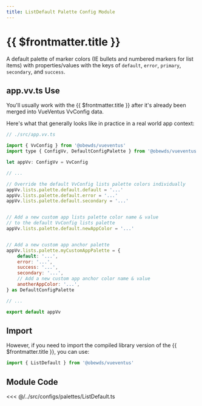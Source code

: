 ```yaml
---
title: ListDefault Palette Config Module
---
```


<script setup>
    import DocsPackageVersion from '../../../src/views/compos/DocsPackageVersion.vue'
</script>





# {{ $frontmatter.title }}

A default palette of marker colors (IE bullets and numbered markers for list items) with properties/values with the keys of `default`, `error`, `primary`, `secondary`, and `success`.








## app.vv.ts Use

You'll usually work with the {{ $frontmatter.title }} after it's already been merged into VueVentus VvConfig data.

Here's what that generally looks like in practice in a real world app context:

```javascript
// ./src/app.vv.ts

import { VvConfig } from '@obewds/vueventus'
import type { ConfigVv, DefaultConfigPalette } from '@obewds/vueventus'

let appVv: ConfigVv = VvConfig

// ...

// Override the default VvConfig lists palette colors individually
appVv.lists.palette.default.default = '...'
appVv.lists.palette.default.error = '...'
appVv.lists.palette.default.secondary = '...'


// Add a new custom app lists palette color name & value
// to the default VvConfig lists palette
appVv.lists.palette.default.newAppColor = '...'


// Add a new custom app anchor palette
appVv.lists.palette.myCustomAppPalette = {
    default: '...',
    error: '...',
    success: '...',
    secondary: '...',
    // Add a new custom app anchor color name & value
    anotherAppColor: '...',
} as DefaultConfigPalette

// ...

export default appVv
```








## Import

However, if you need to import the compiled library version of the {{ $frontmatter.title }}, you can use:

```javascript
import { ListDefault } from '@obewds/vueventus'
```













## Module Code

<<< @/../src/configs/palettes/ListDefault.ts






<DocsPackageVersion/>
